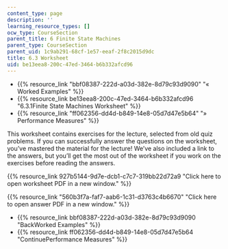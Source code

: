 ```yaml
---
content_type: page
description: ''
learning_resource_types: []
ocw_type: CourseSection
parent_title: 6 Finite State Machines
parent_type: CourseSection
parent_uid: 1c9ab291-68cf-1e57-eeaf-2f8c2015d9dc
title: 6.3 Worksheet
uid: be13eea8-200c-47ed-3464-b6b332afcd96
---
```


*   {{% resource_link "bbf08387-222d-a03d-382e-8d79c93d9090" "« Worked Examples" %}}
*   {{% resource_link be13eea8-200c-47ed-3464-b6b332afcd96 "6.3.1Finite State Machines Worksheet" %}}
*   {{% resource_link "ff062356-dd4d-b849-14e8-05d7d47e5b64" "» Performance Measures" %}}

This worksheet contains exercises for the lecture, selected from old quiz problems. If you can successfully answer the questions on the worksheet, you’ve mastered the material for the lecture! We’ve also included a link to the answers, but you’ll get the most out of the worksheet if you work on the exercises before reading the answers.

{{% resource_link 927b5144-9d7e-dcb1-c7c7-319bb22d72a9 "Click here to open worksheet PDF in a new window." %}}

{{% resource_link "560b3f7a-faf7-aab6-1c31-d3763c4b6670" "Click here to open answer PDF in a new window." %}}

*   {{% resource_link bbf08387-222d-a03d-382e-8d79c93d9090 "BackWorked Examples" %}}
*   {{% resource_link ff062356-dd4d-b849-14e8-05d7d47e5b64 "ContinuePerformance Measures" %}}